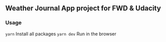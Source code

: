 ## Weather Journal App project for FWD & Udacity

### Usage
`yarn`   Install all packages
`yarn dev` Run in the browser


